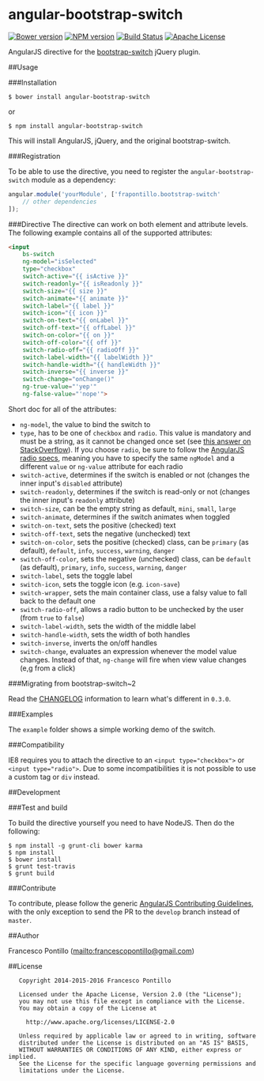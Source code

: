angular-bootstrap-switch
========================

[![Bower version][bower-version-image]][bower-url]
[![NPM version][npm-version-image]][npm-url]
[![Build Status][travis-image]][travis-url]
[![Apache License][license-image]][license-url]

AngularJS directive for the [bootstrap-switch](https://github.com/nostalgiaz/bootstrap-switch) jQuery plugin.

##Usage

###Installation
```shell
$ bower install angular-bootstrap-switch
```

or

```shell
$ npm install angular-bootstrap-switch
```

This will install AngularJS, jQuery, and the original bootstrap-switch.

###Registration

To be able to use the directive, you need to register the `angular-bootstrap-switch` module as a dependency:

```javascript
angular.module('yourModule', ['frapontillo.bootstrap-switch'
    // other dependencies
]);
```

###Directive
The directive can work on both element and attribute levels. The following example contains all of the supported attributes:

```html
<input
    bs-switch
    ng-model="isSelected"
    type="checkbox"
    switch-active="{{ isActive }}"
    switch-readonly="{{ isReadonly }}"
    switch-size="{{ size }}"
    switch-animate="{{ animate }}"
    switch-label="{{ label }}"
    switch-icon="{{ icon }}"
    switch-on-text="{{ onLabel }}"
    switch-off-text="{{ offLabel }}"
    switch-on-color="{{ on }}"
    switch-off-color="{{ off }}"
    switch-radio-off="{{ radioOff }}"
    switch-label-width="{{ labelWidth }}"
    switch-handle-width="{{ handleWidth }}"
    switch-inverse="{{ inverse }}"
    switch-change="onChange()"
    ng-true-value="'yep'"
    ng-false-value="'nope'">
```

Short doc for all of the attributes:

* `ng-model`, the value to bind the switch to
* `type`, has to be one of `checkbox` and `radio`. 
This value is mandatory and must be a string, as it cannot be changed once set (see [this answer on StackOverflow](http://stackoverflow.com/a/15155407/801065)).
If you choose `radio`, be sure to follow the [AngularJS radio specs](https://docs.angularjs.org/api/ng/input/input%5Bradio%5D), 
meaning you have to specify the same `ngModel` and a different `value` or `ng-value` attribute for each radio
* `switch-active`, determines if the switch is enabled or not (changes the inner input's `disabled` attribute)
* `switch-readonly`, determines if the switch is read-only or not (changes the inner input's `readonly` attribute)
* `switch-size`, can be the empty string as default, `mini`, `small`, `large`
* `switch-animate`, determines if the switch animates when toggled
* `switch-on-text`, sets the positive (checked) text
* `switch-off-text`, sets the negative (unchecked) text
* `switch-on-color`, sets the positive (checked) class, can be `primary` (as default), `default`, `info`, `success`, `warning`, `danger`
* `switch-off-color`, sets the negative (unchecked) class, can be `default` (as default), `primary`, `info`, `success`, `warning`, `danger`
* `switch-label`, sets the toggle label
* `switch-icon`, sets the toggle icon (e.g. `icon-save`)
* `switch-wrapper`, sets the main container class, use a falsy value to fall back to the default one
* `switch-radio-off`, allows a radio button to be unchecked by the user (from `true` to `false`)
* `switch-label-width`, sets the width of the middle label
* `switch-handle-width`, sets the width of both handles
* `switch-inverse`, inverts the on/off handles
* `switch-change`, evaluates an expression whenever the model value changes. Instead of that, `ng-change` will fire when view value changes (e,g from a click)

###Migrating from bootstrap-switch~2

Read the [CHANGELOG](CHANGELOG.md#030-alpha1-2014-02-22) information to learn what's different in `0.3.0`.

###Examples

The `example` folder shows a simple working demo of the switch.

###Compatibility

IE8 requires you to attach the directive to an `<input type="checkbox">` or `<input type="radio">`. Due to some incompatibilities it is not possible to use a custom tag or `div` instead.

##Development

###Test and build

To build the directive yourself you need to have NodeJS. Then do the following:

```shell
$ npm install -g grunt-cli bower karma
$ npm install
$ bower install
$ grunt test-travis
$ grunt build
```

###Contribute

To contribute, please follow the generic [AngularJS Contributing Guidelines](https://github.com/angular/angular.js/blob/master/CONTRIBUTING.md), with the only exception to send the PR to the `develop` branch instead of `master`.

##Author

Francesco Pontillo (<mailto:francescopontillo@gmail.com>)

##License

```
   Copyright 2014-2015-2016 Francesco Pontillo

   Licensed under the Apache License, Version 2.0 (the "License");
   you may not use this file except in compliance with the License.
   You may obtain a copy of the License at

     http://www.apache.org/licenses/LICENSE-2.0

   Unless required by applicable law or agreed to in writing, software
   distributed under the License is distributed on an "AS IS" BASIS,
   WITHOUT WARRANTIES OR CONDITIONS OF ANY KIND, either express or implied.
   See the License for the specific language governing permissions and
   limitations under the License.

```

[license-image]: http://img.shields.io/badge/license-Apache_2.0-blue.svg?style=flat
[license-url]: LICENSE

[bower-version-image]: http://img.shields.io/bower/v/angular-bootstrap-switch.svg?style=flat
[bower-url]: http://bower.io/search/?q=angular-bootstrap-switch

[npm-url]: https://npmjs.org/package/angular-bootstrap-switch
[npm-version-image]: http://img.shields.io/npm/v/angular-bootstrap-switch.svg?style=flat

[travis-image]: http://img.shields.io/travis/frapontillo/angular-bootstrap-switch/develop.svg?style=flat
[travis-url]: https://travis-ci.org/frapontillo/angular-bootstrap-switch
